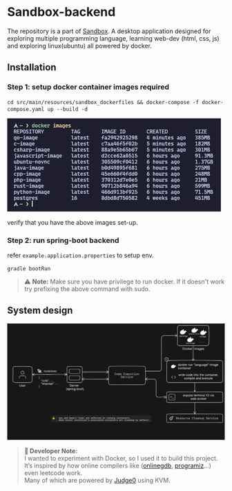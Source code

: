 # Sandbox-backend

The repository is a part of [Sandbox](https://github.com/foskey51/sandbox/). A desktop application designed for exploring multiple programming language, learning web-dev (html, css, js) and exploring linux(ubuntu) all powered by docker. 

## Installation

### Step 1: setup docker container images required
````
cd src/main/resources/sandbox_dockerfiles && docker-compose -f docker-compose.yaml up --build -d
````

![assests/img.png](assests/img.png)

verify that you have the above images set-up.

### Step 2: run spring-boot backend
refer ``example.application.properties`` to setup env.
````
gradle bootRun
````
> ⚠️ **Note:** Make sure you have privilege to run docker. If it doesn't work try prefixing the above command with sudo.

## System design
![assests/sys-dig.png](assests/sys-dig.svg)

> **📝 Developer Note:** <br>
> I wanted to experiment with Docker, so I used it to build this project. It’s inspired by how online compilers like ([onlinegdb](https://www.onlinegdb.com/), [programiz](https://www.programiz.com/c-programming/online-compiler/)...) even leetcode work. <br>
> Many of which are powered by [Judge0](https://github.com/judge0/judge0) using KVM.